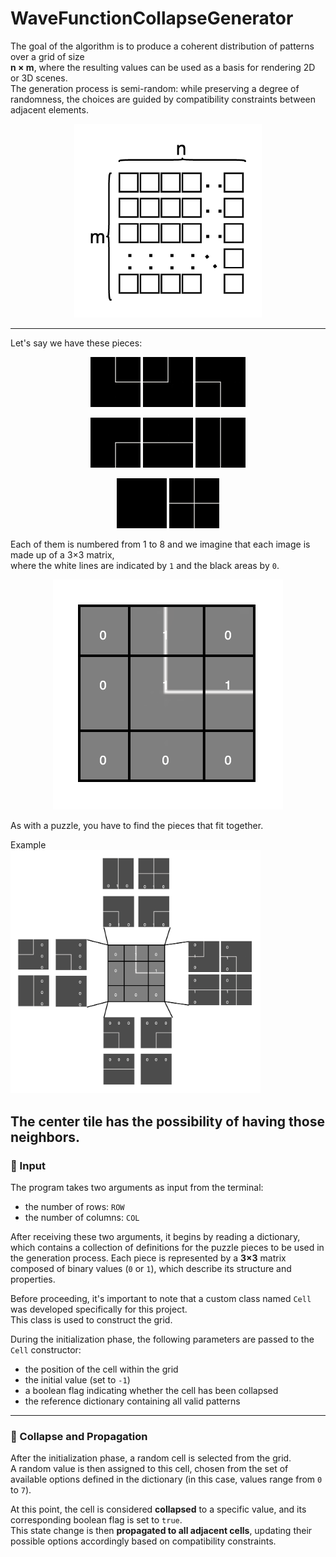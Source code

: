 # WaveFunctionCollapseGenerator

The goal of the algorithm is to produce a coherent distribution of patterns over a grid of size  
**n × m**, where the resulting values can be used as a basis for rendering 2D or 3D scenes.  
The generation process is semi-random: while preserving a degree of randomness, the choices are guided by compatibility constraints between adjacent elements.

<p align="center">
  <img src="image/img.png" alt="Main grid example" width="300"/>
</p>

---

Let's say we have these pieces:

<p align="center">
  <img src="image/immagine0.jpg" width="80"/>
  <img src="image/immagine1.jpg" width="80"/>
  <img src="image/immagine2.jpg" width="80"/>
</p>

<p align="center">
  <img src="image/immagine3.jpg" width="80"/>
  <img src="image/immagine4.jpg" width="80"/>
  <img src="image/immagine5.jpg" width="80"/>
</p>

<p align="center">
  <img src="image/immagine6.jpg" width="80"/>
  <img src="image/immagine7.jpg" width="80"/>
</p>

Each of them is numbered from 1 to 8 and we imagine that each image is made up of a 3×3 matrix,  
where the white lines are indicated by `1` and the black areas by `0`.
 

<p align="center">
  <img src="image/img_2.png" alt="3x3 matrix representation"/>
</p>
As with a puzzle, you have to find the pieces that fit together.

Example
<br>
<img src="image/img3.png" width="400"/>

The center tile has the possibility of having those neighbors.
---

### 🧾 Input

The program takes two arguments as input from the terminal:

- the number of rows: `ROW`
- the number of columns: `COL`

After receiving these two arguments, it begins by reading a dictionary, which contains a collection of definitions for the puzzle pieces to be used in the generation process. Each piece is represented by a **3×3** matrix composed of binary values (`0` or `1`), which describe its structure and properties.

Before proceeding, it's important to note that a custom class named `Cell` was developed specifically for this project.  
This class is used to construct the grid.

During the initialization phase, the following parameters are passed to the `Cell` constructor:

- the position of the cell within the grid
- the initial value (set to `-1`)
- a boolean flag indicating whether the cell has been collapsed
- the reference dictionary containing all valid patterns

---

### 🔄 Collapse and Propagation

After the initialization phase, a random cell is selected from the grid.  
A random value is then assigned to this cell, chosen from the set of available options defined in the dictionary (in this case, values range from `0` to `7`).

At this point, the cell is considered **collapsed** to a specific value, and its corresponding boolean flag is set to `true`.  
This state change is then **propagated to all adjacent cells**, updating their possible options accordingly based on compatibility constraints.
